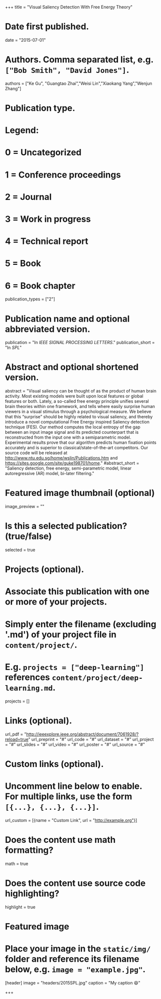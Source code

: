+++
title = "Visual Saliency Detection With Free Energy Theory"

# Date first published.
date = "2015-07-01"

# Authors. Comma separated list, e.g. `["Bob Smith", "David Jones"]`.
authors = ["Ke Gu", "Guangtao Zhai","Weisi Lin","Xiaokang Yang","Wenjun Zhang"]
# Publication type.
# Legend:
# 0 = Uncategorized
# 1 = Conference proceedings
# 2 = Journal
# 3 = Work in progress
# 4 = Technical report
# 5 = Book
# 6 = Book chapter
publication_types = ["2"]

# Publication name and optional abbreviated version.
publication = "In *IEEE SIGNAL PROCESSING LETTERS*."
publication_short = "In *SPL*"

# Abstract and optional shortened version.
abstract = "Visual saliency can be thought of as the product of human brain activity. Most existing models were built upon local features or global features or both. Lately, a so-called free energy principle unifies several brain theories within one framework, and tells where easily surprise human viewers in a visual stimulus through a psychological measure. We believe that this “surprise” should be highly related to visual saliency, and thereby introduce a novel computational Free Energy inspired Saliency detection technique (FES). Our method computes the local entropy of the gap between an input image signal and its predicted counterpart that is reconstructed from the input one with a semiparametric model. Experimental results prove that our algorithm predicts human fixation points accurately and is superior to classical/state-of-the-art competitors. Our source code will be released at http://www.ntu.edu.sg/home/wslin/Publications.htm and https://sites.google.com/site/guke198701/home."
#abstract_short = "Saliency detection, free energy, semi-parametric model, linear autoregressive (AR) model, bi-later filtering."

# Featured image thumbnail (optional)
image_preview = ""

# Is this a selected publication? (true/false)
selected = true

# Projects (optional).
#   Associate this publication with one or more of your projects.
#   Simply enter the filename (excluding '.md') of your project file in `content/project/`.
#   E.g. `projects = ["deep-learning"]` references `content/project/deep-learning.md`.
projects = []

# Links (optional).
url_pdf = "http://ieeexplore.ieee.org/abstract/document/7061928/?reload=true"
url_preprint = "#"
url_code = "#"
url_dataset = "#"
url_project = "#"
url_slides = "#"
url_video = "#"
url_poster = "#"
url_source = "#"

# Custom links (optional).
#   Uncomment line below to enable. For multiple links, use the form `[{...}, {...}, {...}]`.
 url_custom = [{name = "Custom Link", url = "http://example.org"}]

# Does the content use math formatting?
math = true

# Does the content use source code highlighting?
highlight = true

# Featured image
# Place your image in the `static/img/` folder and reference its filename below, e.g. `image = "example.jpg"`.
[header]
image = "headers/2015SPL.jpg"
caption = "My caption 😄"

+++

